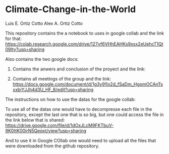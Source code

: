 # Climate-Change-in-the-World
Luis E. Ortiz Cotto
Alex A. Ortiz Cotto

This repository contains the a notebook to uses in google collab and the link for that:
https://colab.research.google.com/drive/127vf6VHhEAHKs9xsx2eUehcT1Qt09Ity?usp=sharing

Also contains the two google docs:
1) Contains the anwers and conclusion of the proyect and the link:

2) Contains all meetings of the group and the link:
https://docs.google.com/document/d/1g3y91lx2d_fSaDm_HgomOCAnTsxxbiYJJh4d3U_HF_8/edit?usp=sharing

The instructions on how to use the datas for the google collab:

To use all of the datas one would have to decompresse each file in the repository,
except the last one that is so big, but one could access the file in the link below that is shared:
https://drive.google.com/file/d/1dOxJLcM9FKTbuV-9K0ttK00irN5Qeqxt/view?usp=sharing

And to use it in Google COllab one would need to upload all the files that were downloaded
from the github repository.

